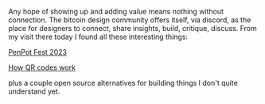 Any hope of showing up and adding value means nothing without connection. The bitcoin design community offers itself, via discord, as the place for designers to connect, share insights, build, critique, discuss. From my visit there today I found all these interesting things:

[PenPot Fest 2023](https://www.youtube.com/watch?v=J2R8l2wA-gw&list=PLgcCPfOv5v56-fghJo2dHNBqL9zlDTslh&index=6)

[How QR codes work](https://typefully.com/DanHollick/qr-codes-T7tLlNi)

plus a couple open source alternatives for building things I don't quite understand yet.
